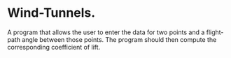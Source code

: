 # Wind-Tunnels.
A program that allows the user to enter the data for two points and a flight-path angle between those points. The program should then compute the corresponding coefficient of lift.
